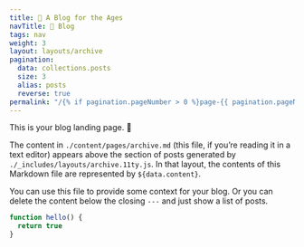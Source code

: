 ```yaml
---
title: 📔 A Blog for the Ages
navTitle: 📔 Blog
tags: nav
weight: 3
layout: layouts/archive
pagination:
  data: collections.posts
  size: 3
  alias: posts
  reverse: true
permalink: "/{% if pagination.pageNumber > 0 %}page-{{ pagination.pageNumber + 1 }}/{% endif %}index.html"
---
```


This is your blog landing page. 🛬

The content in `./content/pages/archive.md` (this file, if you’re reading it in a text editor) appears above the section of posts generated by `./_includes/layouts/archive.11ty.js`. In that layout, the contents of this Markdown file are represented by `${data.content}`.

You can use this file to provide some context for your blog. Or you can delete the content below the closing `---` and just show a list of posts.

```js
function hello() {
  return true
}
```
